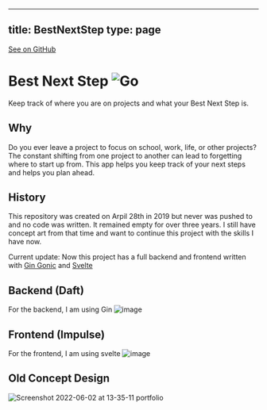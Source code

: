 
---
title: BestNextStep
type: page
---

[See on GitHub](https://github.com/jakeroggenbuck/BestNextStep/)

# Best Next Step ![Go](https://img.shields.io/github/workflow/status/jakeroggenbuck/BestNextStep/Go?style=for-the-badge)
Keep track of where you are on projects and what your Best Next Step is.

## Why
Do you ever leave a project to focus on school, work, life, or other projects? The constant shifting from one project to another can lead to forgetting where to start up from. This app helps you keep track of your next steps and helps you plan ahead. 

## History
This repository was created on Arpil 28th in 2019 but never was pushed to and no code was written. It remained empty for over three years. I still have concept art from that time and want to continue this project with the skills I have now.

Current update: Now this project has a full backend and frontend written with [Gin Gonic](https://github.com/gin-gonic/gin) and [Svelte](https://github.com/sveltejs/svelte)

## Backend (Daft)
For the backend, I am using Gin
![image](https://user-images.githubusercontent.com/35516367/178548247-1eb67e82-3e7c-451f-adc1-e646135971aa.png)

## Frontend (Impulse)
For the frontend, I am using svelte
![image](https://user-images.githubusercontent.com/35516367/178547624-00da8911-f81b-4c16-936c-e7f32af76c60.png)

## Old Concept Design
![Screenshot 2022-06-02 at 13-35-11 portfolio](https://user-images.githubusercontent.com/35516367/171733905-ae2404e0-ba92-49a7-aa85-d62e76e6b072.png)
